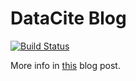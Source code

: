 # DataCite Blog

[![Build Status](https://travis-ci.org/datacite/blog.svg)](https://travis-ci.org/datacite/blog)

More info in [this](https://doi.org/10.5438/4K3M-NYVG) blog post.
